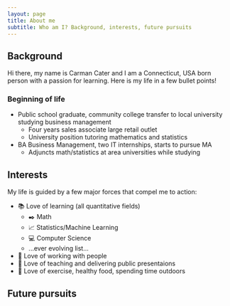 ```yaml
---
layout: page
title: About me
subtitle: Who am I? Background, interests, future pursuits
---
```


## Background 
Hi there, my name is Carman Cater and I am a Connecticut, USA born person with a passion for learning. Here is my life in a few bullet points!

### Beginning of life
- Public school graduate, community college transfer to local university studying business management
  - Four years sales associate large retail outlet
  - University position tutoring mathematics and statistics
- BA Business Management, two IT internships, starts to pursue MA
  - Adjuncts math/statistics at area universities while studying


## Interests
My life is guided by a few major forces that compel me to action:
- :books: Love of learning (all quantitative fields)
  - :black_nib: Math 
  - :chart_with_upwards_trend: Statistics/Machine Learning
  - :computer: Computer Science
  - ...ever evolving list...
- :office: Love of working with people 
- :speech_balloon: Love of teaching and delivering public presentaions
- :muscle: Love of exercise, healthy food, spending time outdoors

## Future pursuits









<!-- After narrowly sliding into community college (MxCC) after a tumultuos high school experience I began studying Business Management. It was at my transfer institution (CCSU) that I began tutoring statistics and mathematics.  -->



<!-- From this time I made the connection between my love of working in groups, giving public presentations, learning and teaching that I began a lifelong quest for  -->

